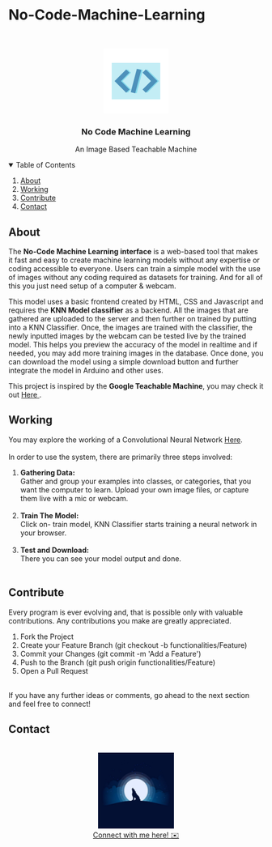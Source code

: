 # No-Code-Machine-Learning

<!-- LOGO -->
<br />
<p align="center">
  <a href="https://github.com/YashvardhanG/No-Code-Machine-Learning">
    <img src="https://github.com/YashvardhanG/No-Code-Machine-Learning/blob/main/assets/images/1.png" alt="Logo" width="128" height="128">
  </a>
  <h3 align="center">No Code Machine Learning</h3>
  <p align="center">
   An Image Based Teachable Machine 
  </p>
</p>

<!-- TABLE OF CONTENTS -->
<details open="open">
  <summary>Table of Contents</summary>
  <ol>
    <li><a href="#about">About</a></li>
    <li><a href="#working">Working</a></li>
    <li><a href="#contribute">Contribute</a></li>
    <li><a href="#contact">Contact</a></li>
  </ol>
</details>

<!-- ABOUT -->
## About

The **No-Code Machine Learning interface** is a web-based tool that makes it fast and easy to create machine learning models without any expertise or coding accessible to everyone. Users can train a simple model with the use of images without any coding required as datasets for training. And for all of this you just need setup of a computer & webcam.

This model uses a basic frontend created by HTML, CSS and Javascript and requires the **KNN Model classifier** as a backend. All the images that are gathered are uploaded to the server and then further on trained by putting into a KNN Classifier. Once, the images are trained with the classifier, the newly inputted images by the webcam can be tested live by the trained model. This helps you preview the accuracy of the model in realtime and if needed, you may add more training images in the database. Once done, you can download the model using a simple download button and further integrate the model in Arduino and other uses.

This project is inspired by the **Google Teachable Machine**, you may check it out <a href = 'https://teachablemachine.withgoogle.com/'> Here </a>.

<!-- WORKING -->
## Working

You may explore the working of a Convolutional Neural Network <a href = 'https://towardsdatascience.com/convolutional-neural-network-17fb77e76c05#:~:text=Fully%20Connected%20Layer%20is%20simply,into%20the%20fully%20connected%20layer.'>Here</a>.
<br><br>
In order to use the system, there are primarily three steps involved:
<ol>
  <li><b>Gathering Data:</b><br>Gather and group your examples into classes, or categories, that you want the computer to learn. Upload your own image files, or capture them live with a mic or webcam. </li><br>
  <li><b>Train The Model:</b><br>Click on- train model, KNN Classifier starts training a neural network in your browser.</li><br>
    <li><b>Test and Download:</b><br>There you can see your model output and done.</li><br>
</ol>

<!-- contribute -->
## Contribute

Every program is ever evolving and, that is possible only with valuable contributions. Any contributions you make are greatly appreciated. 
<ol>
  <li>Fork the Project</li>
  <li>Create your Feature Branch (git checkout -b functionalities/Feature)</li>
  <li>Commit your Changes (git commit -m 'Add a Feature')</li>
  <li>Push to the Branch (git push origin functionalities/Feature)</li>
  <li>Open a Pull Request</li>
</ol>

<br>If you have any further ideas or comments, go ahead to the next section and feel free to connect! 

<!-- CONTACT -->
## Contact

<p align="center">
  <br>
  <img src="https://github.com/YashvardhanG/YashvardhanG/blob/main/Wolf_1.jpg" alt="Logo" width="150" height="150"><br>
  <a href = "https://www.yashvardhang.xyz/html/contact.html">Connect with me here! ✉️</a>
</p>
